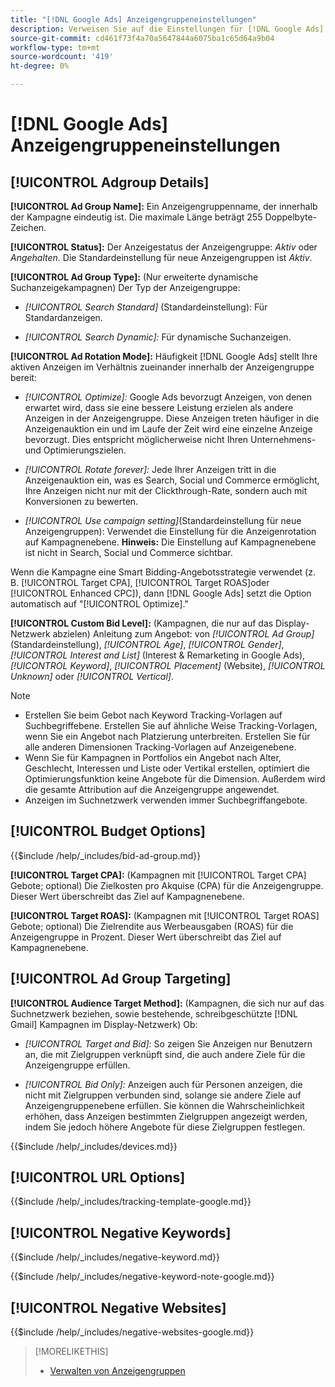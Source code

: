 ```yaml
---
title: "[!DNL Google Ads] Anzeigengruppeneinstellungen"
description: Verweisen Sie auf die Einstellungen für [!DNL Google Ads] Anzeigengruppen.
source-git-commit: cd461f73f4a70a5647844a6075ba1c65d64a9b04
workflow-type: tm+mt
source-wordcount: '419'
ht-degree: 0%

---
```


# [!DNL Google Ads] Anzeigengruppeneinstellungen

## [!UICONTROL Adgroup Details]

**[!UICONTROL Ad Group Name]:** Ein Anzeigengruppenname, der innerhalb der Kampagne eindeutig ist. Die maximale Länge beträgt 255 Doppelbyte-Zeichen.

**[!UICONTROL Status]:** Der Anzeigestatus der Anzeigengruppe: *Aktiv* oder *Angehalten*. Die Standardeinstellung für neue Anzeigengruppen ist *Aktiv*.

**[!UICONTROL Ad Group Type]:** (Nur erweiterte dynamische Suchanzeigekampagnen) Der Typ der Anzeigengruppe:

* *[!UICONTROL Search Standard]* (Standardeinstellung): Für Standardanzeigen.

* *[!UICONTROL Search Dynamic]:* Für dynamische Suchanzeigen.

**[!UICONTROL Ad Rotation Mode]:** Häufigkeit [!DNL Google Ads] stellt Ihre aktiven Anzeigen im Verhältnis zueinander innerhalb der Anzeigengruppe bereit:

* *[!UICONTROL Optimize]:* Google Ads bevorzugt Anzeigen, von denen erwartet wird, dass sie eine bessere Leistung erzielen als andere Anzeigen in der Anzeigengruppe. Diese Anzeigen treten häufiger in die Anzeigenauktion ein und im Laufe der Zeit wird eine einzelne Anzeige bevorzugt. Dies entspricht möglicherweise nicht Ihren Unternehmens- und Optimierungszielen.

* *[!UICONTROL Rotate forever]:*   Jede Ihrer Anzeigen tritt in die Anzeigenauktion ein, was es Search, Social und Commerce ermöglicht, Ihre Anzeigen nicht nur mit der Clickthrough-Rate, sondern auch mit Konversionen zu bewerten.

* *[!UICONTROL Use campaign setting]*(Standardeinstellung für neue Anzeigengruppen): Verwendet die Einstellung für die Anzeigenrotation auf Kampagnenebene. **Hinweis:** Die Einstellung auf Kampagnenebene ist nicht in Search, Social und Commerce sichtbar.

Wenn die Kampagne eine Smart Bidding-Angebotsstrategie verwendet (z. B. [!UICONTROL Target CPA], [!UICONTROL Target ROAS]oder [!UICONTROL Enhanced CPC]), dann [!DNL Google Ads] setzt die Option automatisch auf &quot;[!UICONTROL Optimize].&quot;

**[!UICONTROL Custom Bid Level]:** (Kampagnen, die nur auf das Display-Netzwerk abzielen) Anleitung zum Angebot: von *[!UICONTROL Ad Group]* (Standardeinstellung), *[!UICONTROL Age]*, *[!UICONTROL Gender]*, *[!UICONTROL Interest and List]* (Interest &amp; Remarketing in Google Ads), *[!UICONTROL Keyword]*, *[!UICONTROL Placement]* (Website), *[!UICONTROL Unknown]* oder *[!UICONTROL Vertical]*.

>[!NOTE]
>
>* Erstellen Sie beim Gebot nach Keyword Tracking-Vorlagen auf Suchbegriffebene. Erstellen Sie auf ähnliche Weise Tracking-Vorlagen, wenn Sie ein Angebot nach Platzierung unterbreiten. Erstellen Sie für alle anderen Dimensionen Tracking-Vorlagen auf Anzeigenebene.
>* Wenn Sie für Kampagnen in Portfolios ein Angebot nach Alter, Geschlecht, Interessen und Liste oder Vertikal erstellen, optimiert die Optimierungsfunktion keine Angebote für die Dimension. Außerdem wird die gesamte Attribution auf die Anzeigengruppe angewendet.
>* Anzeigen im Suchnetzwerk verwenden immer Suchbegriffangebote.


## [!UICONTROL Budget Options]

<!-- **[!UICONTROL Bid]:** -->

{{$include /help/_includes/bid-ad-group.md}}

**[!UICONTROL Target CPA]:** (Kampagnen mit [!UICONTROL Target CPA] Gebote; optional) Die Zielkosten pro Akquise (CPA) für die Anzeigengruppe. Dieser Wert überschreibt das Ziel auf Kampagnenebene.

**[!UICONTROL Target ROAS]:** (Kampagnen mit [!UICONTROL Target ROAS] Gebote; optional) Die Zielrendite aus Werbeausgaben (ROAS) für die Anzeigengruppe in Prozent. Dieser Wert überschreibt das Ziel auf Kampagnenebene.

## [!UICONTROL Ad Group Targeting]

**[!UICONTROL Audience Target Method]:** (Kampagnen, die sich nur auf das Suchnetzwerk beziehen, sowie bestehende, schreibgeschützte [!DNL Gmail] Kampagnen im Display-Netzwerk) Ob:

* *[!UICONTROL Target and Bid]:* So zeigen Sie Anzeigen nur Benutzern an, die mit Zielgruppen verknüpft sind, die auch andere Ziele für die Anzeigengruppe erfüllen.

* *[!UICONTROL Bid Only]:* Anzeigen auch für Personen anzeigen, die nicht mit Zielgruppen verbunden sind, solange sie andere Ziele auf Anzeigengruppenebene erfüllen. Sie können die Wahrscheinlichkeit erhöhen, dass Anzeigen bestimmten Zielgruppen angezeigt werden, indem Sie jedoch höhere Angebote für diese Zielgruppen festlegen.

<!-- **[!UICONTROL Devices]:** -->

{{$include /help/_includes/devices.md}}

## [!UICONTROL URL Options]

<!-- **[!UICONTROL Tracking Template]:** -->

{{$include /help/_includes/tracking-template-google.md}}

## [!UICONTROL Negative Keywords]

<!-- **[!UICONTROL Negative Keywords]:** -->

{{$include /help/_includes/negative-keyword.md}}

<!-- Note for **[!UICONTROL Negative Keywords]:** -->

{{$include /help/_includes/negative-keyword-note-google.md}}

## [!UICONTROL Negative Websites]

<!-- **[!UICONTROL Negative Websites]:** -->

{{$include /help/_includes/negative-websites-google.md}}

>[!MORELIKETHIS]
>
>* [Verwalten von Anzeigengruppen](/help/search-social-commerce/campaign-management/campaigns/ad-group-manage.md)

